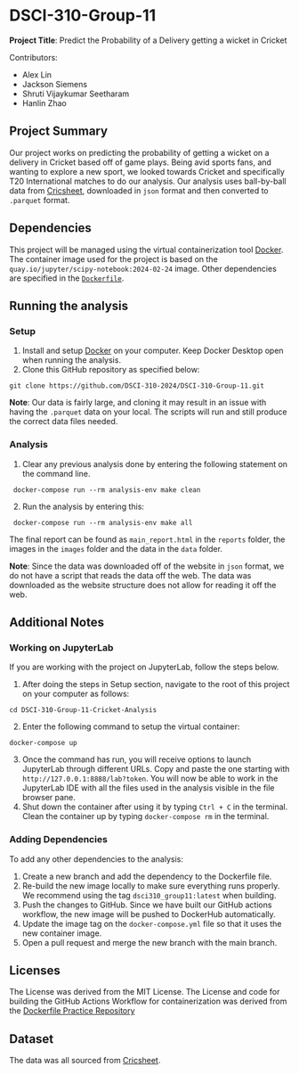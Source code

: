 # DSCI-310-Group-11
**Project Title**: Predict the Probability of a Delivery getting a wicket in Cricket

Contributors: 

- Alex Lin
- Jackson Siemens
- Shruti Vijaykumar Seetharam
- Hanlin Zhao

## Project Summary

Our project works on predicting the probability of getting a wicket on a delivery in Cricket based off of game plays. Being avid sports fans, and wanting to explore a new sport, we looked towards Cricket and specifically T20 International matches to do our analysis. Our analysis uses ball-by-ball data from [Cricsheet](https://cricsheet.org/), downloaded in `json` format and then converted to `.parquet` format. 

## Dependencies

This project will be managed using the virtual containerization tool [Docker](https://www.docker.com/). The container image used for the project is based on the `quay.io/jupyter/scipy-notebook:2024-02-24` image. Other dependencies are specified in the [`Dockerfile`](https://github.com/DSCI-310-2024/DSCI-310-Group-11-Cricket-Analysis/blob/main/Dockerfile). 

## Running the analysis

### Setup

1. Install and setup [Docker](https://www.docker.com/) on your computer. Keep Docker Desktop open when running the analysis.
2. Clone this GitHub repository as specified below:

 `git clone https://github.com/DSCI-310-2024/DSCI-310-Group-11.git` 

**Note**: Our data is fairly large, and cloning it may result in an issue with having the `.parquet` data on your local. The scripts will run and still produce the correct data files needed. 

### Analysis 

1. Clear any previous analysis done by entering the following statement on the command line.

` docker-compose run --rm analysis-env make clean` 

2. Run the analysis by entering this:

` docker-compose run --rm analysis-env make all` 

The final report can be found as `main_report.html` in the `reports` folder, the images in the `images` folder and the data in the `data` folder.

**Note**: Since the data was downloaded off of the website in `json` format, we do not have a script that reads the data off the web. The data was downloaded as the website structure does not allow for reading it off the web. 

## Additional Notes

### Working on JupyterLab

If you are working with the project on JupyterLab, follow the steps below. 

1. After doing the steps in Setup section, navigate to the root of this project on your computer as follows:

`cd DSCI-310-Group-11-Cricket-Analysis`

2. Enter the following command to setup the virtual container:

`docker-compose up`

3. Once the command has run, you will receive options to launch JupyterLab through different URLs. Copy and paste the one starting with ` http://127.0.0.1:8888/lab?token`. You will now be able to work in the JupyterLab IDE with all the files used in the analysis visible in the file browser pane.
4. Shut down the container after using it by typing `Ctrl + C` in the terminal.  Clean the container up by typing `docker-compose rm` in the terminal.

### Adding Dependencies

To add any other dependencies to the analysis: 

1. Create a new branch and add the dependency to the Dockerfile file.
2. Re-build the new image locally to make sure everything runs properly. We recommend using the tag `dsci310_group11:latest` when building.
3. Push the changes to GitHub. Since we have built our GitHub actions workflow, the new image will be pushed to DockerHub automatically.
4. Update the image tag on the `docker-compose.yml` file so that it uses the new container image.
5. Open a pull request and merge the new branch with the main branch.


## Licenses
The License was derived from the MIT License. The License and code for building the GitHub Actions Workflow for containerization was derived from the [Dockerfile Practice Repository](https://github.com/ttimbers/dsci310-dockerfile-practice/tree/main)

## Dataset
The data was all sourced from [Cricsheet](https://cricsheet.org/).

